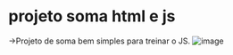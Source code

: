 # projeto soma html e js

->Projeto de soma bem simples para treinar o JS.
![image](https://github.com/DevGabiMrqs/projeto-soma-html-js/assets/114935103/12c73806-07dc-4f16-8408-de08c0f09f9b)

